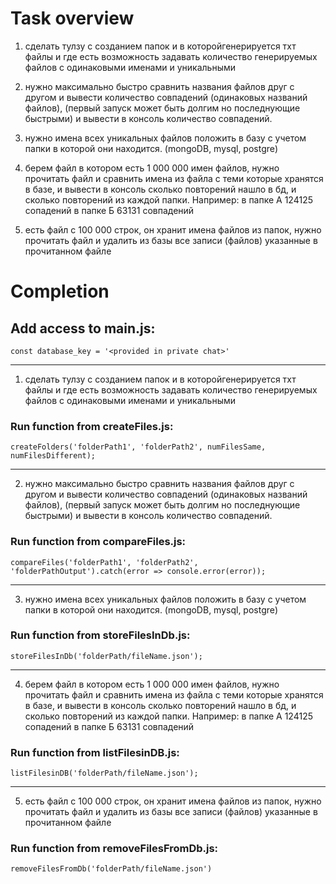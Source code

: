  # Task overview

1) сделать тулзу с созданием папок и в которойгенерируется тхт файлы и где есть возможность задавать количество генерируемых файлов с одинаковыми именами и уникальными

2) нужно максимально быстро сравнить названия файлов друг с другом и вывести количество совпадений (одинаковых названий файлов), (первый запуск может быть долгим но последнующие быстрыми) и вывести в консоль количество совпадений. 

3) нужно имена всех уникальных файлов положить в базу с учетом папки в которой они находится. (mongoDB, mysql, postgre) 

4) берем файл в котором   есть 1 000 000 имен файлов, нужно прочитать файл и  сравнить имена из файла с теми которые хранятся в базе, и вывести в консоль сколько повторений нашло в бд, и сколько повторений из каждой папки. 
Например: 
в папке А  124125 сопадений
в папке Б 63131 совпадений

5) есть файл с 100 000 строк, он хранит имена файлов из папок, нужно прочитать файл и удалить из базы все записи (файлов) указанные в прочитанном файле

# Completion
<h2> Add access to main.js:</h2>

``const database_key = '<provided in private chat>'``
_____________

1) сделать тулзу с созданием папок и в которойгенерируется тхт файлы и где есть возможность задавать количество генерируемых файлов с одинаковыми именами и уникальными

<h3>Run function from createFiles.js:</h3>

``createFolders('folderPath1', 'folderPath2', numFilesSame, numFilesDifferent);``

_____________

2) нужно максимально быстро сравнить названия файлов друг с другом и вывести количество совпадений (одинаковых названий файлов), (первый запуск может быть долгим но последнующие быстрыми) и вывести в консоль количество совпадений. 

<h3>Run function from compareFiles.js:</h3>

``compareFiles('folderPath1', 'folderPath2', 'folderPathOutput').catch(error => console.error(error));``
_____________

3) нужно имена всех уникальных файлов положить в базу с учетом папки в которой они находится. (mongoDB, mysql, postgre) 

<h3>Run function from storeFilesInDb.js:</h3>

``storeFilesInDb('folderPath/fileName.json');``
_____________

4) берем файл в котором   есть 1 000 000 имен файлов, нужно прочитать файл и  сравнить имена из файла с теми которые хранятся в базе, и вывести в консоль сколько повторений нашло в бд, и сколько повторений из каждой папки. 
Например: 
в папке А  124125 сопадений
в папке Б 63131 совпадений

<h3>Run function from listFilesinDB.js:</h3>

``listFilesinDB('folderPath/fileName.json');``
_____________

5) есть файл с 100 000 строк, он хранит имена файлов из папок, нужно прочитать файл и удалить из базы все записи (файлов) указанные в прочитанном файле

<h3>Run function from removeFilesFromDb.js:</h3>

``removeFilesFromDb('folderPath/fileName.json')``
